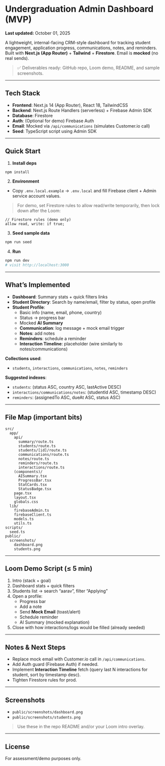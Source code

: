 # Undergraduation Admin Dashboard (MVP)

**Last updated:** October 01, 2025

A lightweight, internal-facing CRM-style dashboard for tracking student engagement, application progress, communications, notes, and reminders. Built with **Next.js (App Router)** + **Tailwind** + **Firestore**. Email is **mocked** (no real sends).

> ✅ Deliverables ready: GitHub repo, Loom demo, README, and sample screenshots.

---

## Tech Stack
- **Frontend**: Next.js 14 (App Router), React 18, TailwindCSS
- **Backend**: Next.js Route Handlers (serverless) + Firebase Admin SDK
- **Database**: Firestore
- **Auth**: (Optional for demo) Firebase Auth
- **Email**: Mocked via `/api/communications` (simulates Customer.io call)
- **Seed**: TypeScript script using Admin SDK

---

## Quick Start

1. **Install deps**
```bash
npm install
```

2. **Environment**
- Copy `.env.local.example` → `.env.local` and fill Firebase client + Admin service account values.

> For demo, set Firestore rules to allow read/write temporarily, then lock down after the Loom:
```
// Firestore rules (demo only)
allow read, write: if true;
```

3. **Seed sample data**
```bash
npm run seed
```

4. **Run**
```bash
npm run dev
# visit http://localhost:3000
```

---

## What’s Implemented

- **Dashboard**: Summary stats + quick filters links
- **Student Directory**: Search by name/email, filter by status, open profile
- **Student Profile**:
  - Basic info (name, email, phone, country)
  - Status → progress bar
  - Mocked **AI Summary**
  - **Communication**: log message + mock email trigger
  - **Notes**: add notes
  - **Reminders**: schedule a reminder
  - **Interaction Timeline**: placeholder (wire similarly to notes/communications)

**Collections used**:
- `students`, `interactions`, `communications`, `notes`, `reminders`

**Suggested indexes**:
- `students`: (status ASC, country ASC, lastActive DESC)
- `interactions/communications/notes`: (studentId ASC, timestamp DESC)
- `reminders`: (assignedTo ASC, dueAt ASC, status ASC)

---

## File Map (important bits)

```
src/
  app/
    api/
      summary/route.ts
      students/route.ts
      students/[id]/route.ts
      communications/route.ts
      notes/route.ts
      reminders/route.ts
      interactions/route.ts
    (components)/
      AISummary.tsx
      ProgressBar.tsx
      StatCards.tsx
      StatusBadge.tsx
    page.tsx
    layout.tsx
    globals.css
  lib/
    firebaseAdmin.ts
    firebaseClient.ts
    models.ts
    utils.ts
scripts/
  seed.ts
public/
  screenshots/
    dashboard.png
    students.png
```

---

## Loom Demo Script (≤ 5 min)

1. Intro (stack + goal)
2. Dashboard stats + quick filters
3. Students list → search “aarav”, filter “Applying”
4. Open a profile:
   - Progress bar
   - Add a note
   - Send **Mock Email** (toast/alert)
   - Schedule reminder
   - AI Summary (mocked explanation)
5. Close with how interactions/logs would be filled (already seeded)

---

## Notes & Next Steps

- Replace mock email with Customer.io call in `/api/communications`.
- Add Auth guard (Firebase Auth) if needed.
- Implement **Interaction Timeline** fetch (query last N interactions for student, sort by timestamp desc).
- Tighten Firestore rules for prod.

---

## Screenshots

- `public/screenshots/dashboard.png`
- `public/screenshots/students.png`

> Use these in the repo README and/or your Loom intro overlay.

---

## License

For assessment/demo purposes only.

